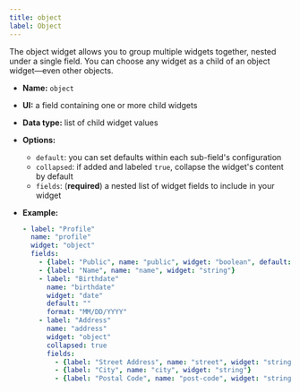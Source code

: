 ```yaml
---
title: object
label: Object
---
```

The object widget allows you to group multiple widgets together, nested under a single field. You can choose any widget as a child of an object widget—even other objects.

* **Name:** `object`
* **UI:** a field containing one or more child widgets
* **Data type:** list of child widget values
* **Options:**

  * `default`: you can set defaults within each sub-field's configuration
  * `collapsed`: if added and labeled `true`, collapse the widget's content by default
  * `fields`: (**required**) a nested list of widget fields to include in your widget
* **Example:**

  ```yaml
  - label: "Profile"
    name: "profile"
    widget: "object"
    fields:
      - {label: "Public", name: "public", widget: "boolean", default: true}
      - {label: "Name", name: "name", widget: "string"}
      - label: "Birthdate"
        name: "birthdate"
        widget: "date"
        default: ""
        format: "MM/DD/YYYY"
      - label: "Address"
        name: "address"
        widget: "object"
        collapsed: true
        fields: 
          - {label: "Street Address", name: "street", widget: "string"}
          - {label: "City", name: "city", widget: "string"}
          - {label: "Postal Code", name: "post-code", widget: "string"}
  ```